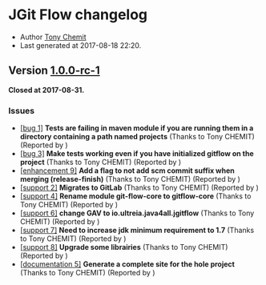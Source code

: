 # JGit Flow changelog

 * Author [Tony Chemit](mailto:dev@tchemit.fr)
 * Last generated at 2017-08-18 22:20.

## Version [1.0.0-rc-1](https://gitlab.com/ultreiaio/jgit-flow/milestones/1)

**Closed at 2017-08-31.**


### Issues
  * [[bug 1]](https://gitlab.com/ultreiaio/jgit-flow/issues/1) **Tests are failing in maven module if you are running them in a directory containing a path named projects** (Thanks to Tony CHEMIT) (Reported by )
  * [[bug 3]](https://gitlab.com/ultreiaio/jgit-flow/issues/3) **Make tests working even if you have initialized gitflow on the project** (Thanks to Tony CHEMIT) (Reported by )
  * [[enhancement 9]](https://gitlab.com/ultreiaio/jgit-flow/issues/9) **Add a flag to not add scm commit suffix when merging (release-finish)** (Thanks to Tony CHEMIT) (Reported by )
  * [[support 2]](https://gitlab.com/ultreiaio/jgit-flow/issues/2) **Migrates to GitLab** (Thanks to Tony CHEMIT) (Reported by )
  * [[support 4]](https://gitlab.com/ultreiaio/jgit-flow/issues/4) **Rename module git-flow-core to gitflow-core** (Thanks to Tony CHEMIT) (Reported by )
  * [[support 6]](https://gitlab.com/ultreiaio/jgit-flow/issues/6) **change GAV to io.ultreia.java4all.jgitflow** (Thanks to Tony CHEMIT) (Reported by )
  * [[support 7]](https://gitlab.com/ultreiaio/jgit-flow/issues/7) **Need to increase jdk minimum requirement to 1.7** (Thanks to Tony CHEMIT) (Reported by )
  * [[support 8]](https://gitlab.com/ultreiaio/jgit-flow/issues/8) **Upgrade some librairies** (Thanks to Tony CHEMIT) (Reported by )
  * [[documentation 5]](https://gitlab.com/ultreiaio/jgit-flow/issues/5) **Generate a complete site for the hole project** (Thanks to Tony CHEMIT) (Reported by )

